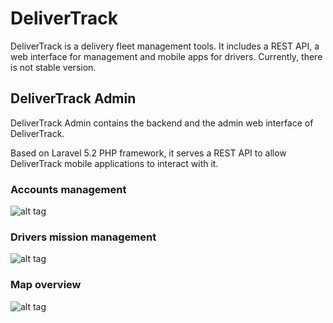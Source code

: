 # DeliverTrack

DeliverTrack is a delivery fleet management tools. It includes a REST API, a web interface for management and mobile apps for drivers.
Currently, there is not stable version.

## DeliverTrack Admin

DeliverTrack Admin contains the backend and the admin web interface of DeliverTrack.

Based on Laravel 5.2 PHP framework, it serves a REST API to allow DeliverTrack mobile applications to interact with it.

### Accounts management

![alt tag](http://awkun.it/delivertrack/delivertrack-accounts.png)

### Drivers mission management

![alt tag](http://awkun.it/delivertrack/delivertrack-drivers.png)

### Map overview

![alt tag](http://awkun.it/delivertrack/delivertrack-map.png)




